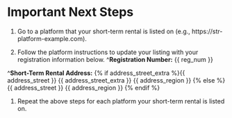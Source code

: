 # Important Next Steps
1. Go to a platform that your short-term rental is listed on (e.g., https\://str-platform-example.com).

1. Follow the platform instructions to update your listing with your registration information below.
  ^**Registration Number:** 
  {{ reg_num }}

  ^**Short-Term Rental Address:** 
  {% if address_street_extra %}{{ address_street }}
  {{ address_street_extra }}
  {{ address_region }}
  {% else %}{{ address_street }}
  {{ address_region }}
  {% endif %}
1. Repeat the above steps for each platform your short-term rental is listed on.
